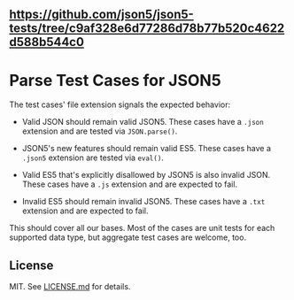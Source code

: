 ## https://github.com/json5/json5-tests/tree/c9af328e6d77286d78b77b520c4622d588b544c0

# Parse Test Cases for JSON5

The test cases' file extension signals the expected behavior:

- Valid JSON should remain valid JSON5. These cases have a `.json` extension
  and are tested via `JSON.parse()`.

- JSON5's new features should remain valid ES5. These cases have a `.json5`
  extension are tested via `eval()`.

- Valid ES5 that's explicitly disallowed by JSON5 is also invalid JSON. These
  cases have a `.js` extension and are expected to fail.

- Invalid ES5 should remain invalid JSON5. These cases have a `.txt` extension
  and are expected to fail.

This should cover all our bases. Most of the cases are unit tests for each
supported data type, but aggregate test cases are welcome, too.

## License

MIT. See [LICENSE.md](./LICENSE.md) for details.
